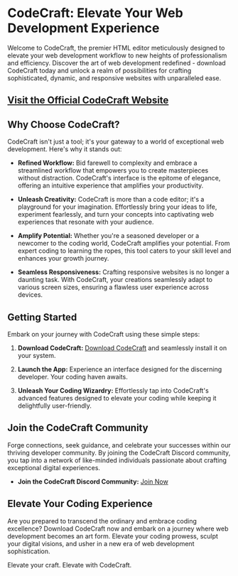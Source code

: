 # CodeCraft: Elevate Your Web Development Experience

Welcome to CodeCraft, the premier HTML editor meticulously designed to elevate your web development workflow to new heights of professionalism and efficiency. Discover the art of web development redefined - download CodeCraft today and unlock a realm of possibilities for crafting sophisticated, dynamic, and responsive websites with unparalleled ease.

## [Visit the Official CodeCraft Website](https://agastya-hukoo.github.io/Code-Craft/)

## Why Choose CodeCraft?

CodeCraft isn't just a tool; it's your gateway to a world of exceptional web development. Here's why it stands out:

- **Refined Workflow:** Bid farewell to complexity and embrace a streamlined workflow that empowers you to create masterpieces without distraction. CodeCraft's interface is the epitome of elegance, offering an intuitive experience that amplifies your productivity.

- **Unleash Creativity:** CodeCraft is more than a code editor; it's a playground for your imagination. Effortlessly bring your ideas to life, experiment fearlessly, and turn your concepts into captivating web experiences that resonate with your audience.

- **Amplify Potential:** Whether you're a seasoned developer or a newcomer to the coding world, CodeCraft amplifies your potential. From expert coding to learning the ropes, this tool caters to your skill level and enhances your growth journey.

- **Seamless Responsiveness:** Crafting responsive websites is no longer a daunting task. With CodeCraft, your creations seamlessly adapt to various screen sizes, ensuring a flawless user experience across devices.

## Getting Started

Embark on your journey with CodeCraft using these simple steps:

1. **Download CodeCraft:** [Download CodeCraft](https://github.com/agastya-hukoo/Code-Craft/releases/) and seamlessly install it on your system.

2. **Launch the App:** Experience an interface designed for the discerning developer. Your coding haven awaits.

3. **Unleash Your Coding Wizardry:** Effortlessly tap into CodeCraft's advanced features designed to elevate your coding while keeping it delightfully user-friendly.

## Join the CodeCraft Community

Forge connections, seek guidance, and celebrate your successes within our thriving developer community. By joining the CodeCraft Discord community, you tap into a network of like-minded individuals passionate about crafting exceptional digital experiences.

- **Join the CodeCraft Discord Community:** [Join Now](https://discord.gg/gBe3yZRnZq)

## Elevate Your Coding Experience

Are you prepared to transcend the ordinary and embrace coding excellence? Download CodeCraft now and embark on a journey where web development becomes an art form. Elevate your coding prowess, sculpt your digital visions, and usher in a new era of web development sophistication.

Elevate your craft. Elevate with CodeCraft.
